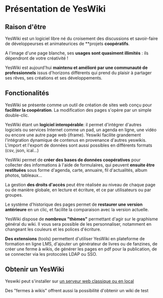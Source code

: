 # Présentation de YesWiki
## Raison d'être
YesWiki est un logiciel libre né du croisement des discussions et savoir-faire de développeurses et animateurices de **projets **coopératifs**.

A l'image d'une page blanche, ses **usages sont quasiment illimités** : ils dépendront de votre créativité !

YesWiki est aujourd'hui **maintenu et amélioré par une communauté de professionnels** issus d'horizons différents qui prend du plaisir à partager ses rêves, ses créations et ses développements.

## Fonctionalités
YesWiki se présente comme un outil de création de sites web conçu pour **faciliter la coopération**. La modification des pages s'opère par un simple double-clic.

YesWiki étant un **logiciel interopérable**: il permet d'intégrer d'autres logiciels ou services Internet comme un pad, un agenda en ligne, une vidéo ou encore une autre page web (iframe). Yeswiki facilite grandement l'intégration dynamique de contenus en provenance d'autres yeswikis. L'import et l'export de données sont aussi possibles en différents formats (csv, json, ical...)

YesWiki permet de **créer des bases de données coopératives** pour collecter des informations à l'aide de formulaires, qui peuvent **ensuite être restituées** sous forme d'agenda, carte, annuaire, fil d'actualités, album photos, tableaux...

La gestion **des droits d'accès** peut être réalisée au niveau de chaque page ou de manière globale, en lecture et écriture, et ce par utilisateurs ou par groupes.

Le système d'historique des pages permet de **restaurer une version antérieure** en un clic, et facilite la comparaison avec la version actuelle.

YesWiki dispose de **nombreux "thèmes"** permettant d'agir sur le graphisme général du wiki. Il vous sera possible de les personnaliser, notamment en changeant les couleurs et les polices d'écriture.

**Des extensions** (tools) permettent d'utiliser YesWiki en plateforme de formation en ligne LMS, d'ajouter un générateur de livres ou de fanzines, de créer une ferme à wikis, de générer les pages en pdf pour la publication, de se connecter via les protocoles LDAP ou SSO.

## Obtenir un YesWiki
Yeswiki peut s'installer sur [un serveur web classique ou en local](webmaster.md)

Des "fermes à wikis" offrent aussi la possibilité d'obtenir un wiki de test

